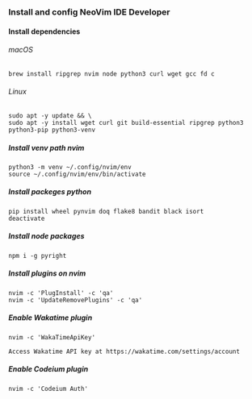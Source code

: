 ### Install and config NeoVim IDE Developer

#### Install dependencies

###### macOS

```console
brew install ripgrep nvim node python3 curl wget gcc fd c
```

###### Linux

```console
sudo apt -y update && \
sudo apt -y install wget curl git build-essential ripgrep python3 python3-pip python3-venv
```

##### Install venv path nvim

```console
python3 -m venv ~/.config/nvim/env
source ~/.config/nvim/env/bin/activate
```
##### Install packeges python

```console
pip install wheel pynvim doq flake8 bandit black isort
deactivate
```

##### Install node packages

```console
npm i -g pyright
```

##### Install plugins on nvim

```console
nvim -c 'PlugInstall' -c 'qa'
nvim -c 'UpdateRemovePlugins' -c 'qa'
```

##### Enable Wakatime plugin

```console
nvim -c 'WakaTimeApiKey'
```
    Access Wakatime API key at https://wakatime.com/settings/account

##### Enable Codeium plugin

```console
nvim -c 'Codeium Auth'
```
